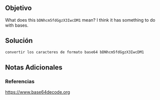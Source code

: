 ## Objetivo 

What does this `bDNhcm5fdGgzX3IwcDM1` mean? I think it has something to do with bases.

## Solución  

```bash
convertir los caracteres de formato base64 bDNhcm5fdGgzX3IwcDM1 

```
## Notas Adicionales 

### Referencias
https://www.base64decode.org
